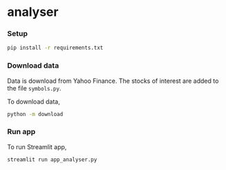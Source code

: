 # analyser

### Setup
```bash
pip install -r requirements.txt
```

### Download data
Data is download from Yahoo Finance. The stocks of interest are added to the file `symbols.py`.

To download data,
```bash
python -m download
```

### Run app
To run Streamlit app,
```bash
streamlit run app_analyser.py
```
